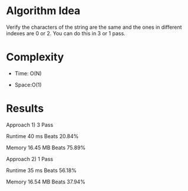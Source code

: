 # Algorithm Idea

Verify the characters of the string are the same and the ones in different indexes are 0 or 2. You can do this in 3 or 1 pass.

# Complexity

- Time: O(N)

- Space:O(1)

# Results

Approach 1) 3 Pass

Runtime
40
ms
Beats
20.84%

Memory
16.45
MB
Beats
75.89%

Approach 2) 1 Pass

Runtime
35
ms
Beats
56.18%

Memory
16.54
MB
Beats
37.94%

